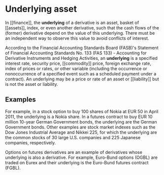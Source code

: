 # Underlying asset

In [[finance]], the **underlying** of a derivative is an asset, basket of [[assets]], index, or even another derivative, such that the cash flows of the (former) derivative depend on the value of this underlying. There must be an independent way to observe this value to avoid conflicts of interest.

According to the Financial Accounting Standards Board (FASB)'s Statement of Financial Accounting Standards No. 133 (FAS 133) - Accounting for Derivative Instruments and Hedging Activities, an **underlying** is a specified interest rate, security price, [[commodity]] price, foreign exchange rate, index of prices or rates, or other variable (including the occurrence or nonoccurrence of a specified event such as a scheduled payment under a contract). An underlying may be a price or rate of an asset or [[liability]] but is not the asset or liability.

## Examples
For example, in a stock option to buy 100 shares of Nokia at EUR 50 in April 2011, the underlying is a Nokia share. In a futures contract to buy EUR 10 million 10-year German Government bonds, the underlying are the German Government bonds. Other examples are stock market indexes such as the Dow Jones Industrial Average and Nikkei 225, for which the underlying are the common stocks of 30 large U.S. companies and 225 Japanese companies, respectively.

Options on futures derivatives are an example of derivatives whose underlying is also a derivative. For example, Euro-Bund options (OGBL) are traded on Eurex and their underlying is the Euro-Bund futures contract (FGBL). 